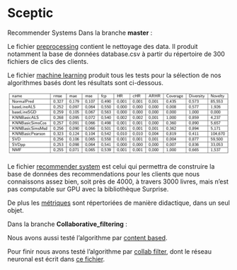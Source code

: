 # Sceptic
Recommender Systems
Dans la branche **master** :

Le fichier [preprocessing](https://github.com/sha-cmd/Sceptic/blob/master/src/preprocessing.py) contient le nettoyage des data. Il produit notamment la base de données database.csv à partir du répertoire de 300 fichiers de clics des clients.

Le fichier [machine learning](https://github.com/sha-cmd/Sceptic/blob/master/src/machine_learning.py) produit tous les tests pour la sélection de nos algorithmes basés dont les résultats sont ci-dessous.

![](img/scores_RS.png)

Le fichier [recommender system](https://github.com/sha-cmd/Sceptic/blob/master/src/rec_sys.py) est celui qui permettra de construire la base de données des recommendations pour les clients que nous connaissons assez bien, soit près de 4000, à travers 3000 livres, mais n’est pas computable sur GPU avec la bibliothèque Surprise.

De plus les [métriques](https://github.com/sha-cmd/Sceptic/blob/master/src/objects/Metrics.py) sont répertoriées de manière didactique, dans un seul objet.

Dans la branche **Collaborative_filtering** :

Nous avons aussi testé l’algorithme par [content based](https://github.com/sha-cmd/Sceptic/blob/master/src/objects/CB.py). 

Pour finir nous avons testé l’algorithme par [collab filter](https://github.com/sha-cmd/Sceptic/blob/master/src/objects/CF.py), dont le réseau neuronal est écrit dans [ce fichier](https://github.com/sha-cmd/Sceptic/blob/master/src/objects/RecommenderNet.py).



